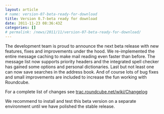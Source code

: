 ```yaml
---
layout: article
# name: version-07-beta-ready-for-download
title: Version 0.7-beta ready for download
date: 2011-11-23 08:36:43Z
categories: []
# permalink: /news/2011/11/version-07-beta-ready-for-download/
---
```

The development team is proud to announce the next beta release with new features, fixes and improvements under the hood. We re-implemented the entire message caching to make mail reading even faster than before. The message list now supports priority headers and the integrated spell checker has gained some options and personal dictionaries. Last but not least one can now save searches in the address book. And of course lots of bug fixes and small improvements are included to increase the fun working with Roundcube.

For a complete list of changes see [trac.roundcube.net/wiki/Changelog](http://trac.roundcube.net/wiki/Changelog)

We recommend to install and test this beta version on a separate environment until we have polished the stable release.

